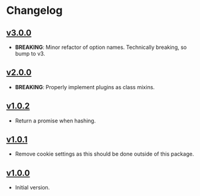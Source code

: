 # Changelog

## [v3.0.0](https://github.com/combine/objection-auth/tree/v3.0.0)

- **BREAKING**: Minor refactor of option names. Technically breaking, so bump
  to v3.

## [v2.0.0](https://github.com/combine/objection-auth/tree/v2.0.0)

- **BREAKING**: Properly implement plugins as class mixins.

## [v1.0.2](https://github.com/combine/objection-auth/tree/v1.0.2)

- Return a promise when hashing.

## [v1.0.1](https://github.com/combine/objection-auth/tree/v1.0.1)

- Remove cookie settings as this should be done outside of this package.

## [v1.0.0](https://github.com/combine/objection-auth/tree/v1.0.0)

- Initial version.
